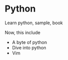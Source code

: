 # Python
Learn python, sample, book

Now, this include 
  * A byte of python
  * Dive into python
  * Vim
